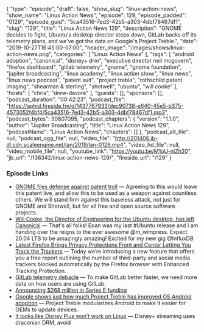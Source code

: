 {
  "type": "episode",
  "draft": false,
  "show_slug": "linux-action-news",
  "show_name": "Linux Action News",
  "episode": 129,
  "episode_padded": "0129",
  "episode_guid": "5ca43516-7ed3-42b5-a303-4dbf78467df1",
  "slug": "129",
  "title": "Linux Action News 129",
  "description": "GNOME decides to fight, Ubuntu's desktop director steps down, GitLab backs off its telemetry plans, and we've got the data on Google's Project Treble.",
  "date": "2019-10-27T16:45:00-07:00",
  "header_image": "/images/shows/linux-action-news.png",
  "categories": [
    "Linux Action News"
  ],
  "tags": [
    "android adoption",
    "canonical",
    "disney+ drm",
    "executive director neil mcgovern",
    "firefox dashboard",
    "gitlab telemetry",
    "gnome",
    "gnome foundation",
    "jupiter broadcasting",
    "linux academy",
    "linux action show",
    "linux news",
    "linux news podcast",
    "patent suit",
    "project treble",
    "rothschild patent imaging",
    "shearman & sterling",
    "shotwell",
    "ubuntu",
    "will cooke"
  ],
  "hosts": [
    "chris",
    "drew-devore"
  ],
  "guests": [],
  "sponsors": [],
  "podcast_duration": "00:42:23",
  "podcast_file": "https://aphid.fireside.fm/d/1437767933/dec90738-e640-45e5-b375-4573052f4bf4/5ca43516-7ed3-42b5-a303-4dbf78467df1.mp3",
  "podcast_bytes": 30807095,
  "podcast_chapters": {
    "version": "1.1.0",
    "author": "Jupiter Broadcasting",
    "title": "Linux Action News 129",
    "podcastName": "Linux Action News",
    "chapters": []
  },
  "podcast_alt_file": null,
  "podcast_ogg_file": null,
  "video_file": "http://201406.jb-dl.cdn.scaleengine.net/lan/2019/lan-0129.mp4",
  "video_hd_file": null,
  "video_mobile_file": null,
  "youtube_link": "https://youtu.be/M1oU-nlZh20",
  "jb_url": "/136342/linux-action-news-129/",
  "fireside_url": "/129"
}


### Episode Links

  * [GNOME files defense against patent troll](https://www.gnome.org/news/2019/10/gnome-files-defense-against-patent-troll/# "GNOME files defense against patent troll") — Agreeing to this would leave this patent live, and allow this to be used as a weapon against countless others. We will stand firm against this baseless attack, not just for GNOME and Shotwell, but for all free and open source software projects.
  * [Will Cooke, the Director of Engineering for the Ubuntu desktop, has left Canonical](https://twitter.com/8none1/status/1186986800851640320 "Will Cooke, the Director of Engineering for the Ubuntu desktop, has left Canonical") — That's all folks! Eoan was my last #Ubuntu release and I am handing over the reigns to the ever awesome @m_wimpress. Expect 20.04 LTS to be amazingly amazing! Excited for my new gig @InfluxDB
  * [Latest Firefox Brings Privacy Protections Front and Center Letting You Track the Trackers](https://blog.mozilla.org/blog/2019/10/22/latest-firefox-brings-privacy-protections-front-and-center-letting-you-track-the-trackers/ "Latest Firefox Brings Privacy Protections Front and Center Letting You Track the Trackers") — Today we’re introducing a new feature that offers you a free report outlining the number of third-party and social media trackers blocked automatically by the Firefox browser with Enhanced Tracking Protection.
  * [GitLab telemetry debacle](https://about.gitlab.com/blog/2019/10/10/update-free-software-and-telemetry/ "GitLab telemetry debacle") — To make GitLab better faster, we need more data on how users are using GitLab. 
  * [Announcing $268 million in Series E funding](https://about.gitlab.com/blog/2019/09/17/gitlab-series-e-funding/ "Announcing $268 million in Series E funding")
  * [Google shows just how much Project Treble has improved OS Android adoption](https://www.xda-developers.com/google-project-treble-improved-os-android-adoption/ "Google shows just how much Project Treble has improved OS Android adoption") — Project Treble modularizes Android to make it easier for OEMs to update devices.
  * [It looks like Disney Plus won’t work on Linux](https://hansdegoede.livejournal.com/22338.html "It looks like Disney Plus won’t work on Linux") — Disney+ streaming uses draconian DRM, avoid 


